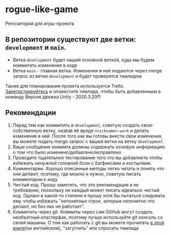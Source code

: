 # rogue-like-game
Репозиторий для игры-проекта

## В репозитории существуют две ветки: `development` и `main`.
* Ветка `development` будет нашей основной веткой, куда мы будем коммитить изменения в коде
* Ветка `main` - главная ветка. Изменения в неё подаются через merge запрос из ветки `development` и будет проверятся тимлидом

Также для планирования проекта используется Trello. [Зарегистрируйтесь](https://trello.com) и оповестите тимлида, чтобы быть добавленным в команду
Версия движка Unity - 2020.3.20f1

## Рекомендации
1. Перед тем как коммитить в `development`, советую создать свою собственную ветку, назвав её вроде `<nickname>-work` и делать изменения в ней. После того как вы готовы внести свои изменения, вы можете подать merge запрос с вашей ветки на ветку `development`.
2. Ваши сообщения коммита должны содержать основую информацию о том что было изменено/добавлено/исправлено
3. Проводите тщательное тестирование того что вы добавляете чтобы избежать ненужной головной боли с багфиксами и костылями.
4. Комментарии. Хорошо описанные методы легко читать и понять что они делают, поэтому, где можно и нужно, советую писать комментарии к коду
5. Чистый код. Прошу заметить, что это рекомендация а не требование, поскольку не каждый может писать идеально чистый код. Однако в какой-то степени я прошу хотя бы пытаться следовать ему чтобы избежать "непонятных строк, которые непонятно что делают, но без них не работает".
6. Коммитить через git. Коммиты через сам GitHub могут создать необъятный кластерфак, поэтому лучше используйте git консоль со своей машины. О том как работать с git вы можете прочитать [в этой книге](https://www.git-scm.com/book/en/v2)(на английском), "загуглить" или спросить тимлида
